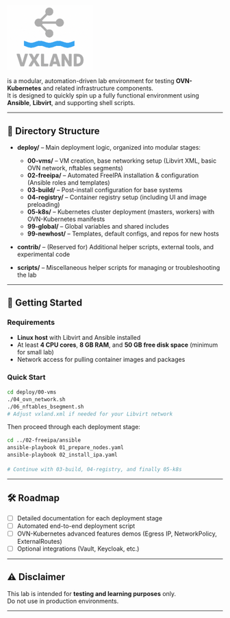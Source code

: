 <p align="left">
  <img src="./images/vxland.png" alt="vxland logo" width="200"/>
</p>


is a modular, automation-driven lab environment for testing **OVN-Kubernetes** and related infrastructure components.  
It is designed to quickly spin up a fully functional environment using **Ansible**, **Libvirt**, and supporting shell scripts.

---

## 📂 Directory Structure

- **deploy/** – Main deployment logic, organized into modular stages:
  - **00-vms/** – VM creation, base networking setup (Libvirt XML, basic OVN network, nftables segments)
  - **02-freeipa/** – Automated FreeIPA installation & configuration (Ansible roles and templates)
  - **03-build/** – Post-install configuration for base systems
  - **04-registry/** – Container registry setup (including UI and image preloading)
  - **05-k8s/** – Kubernetes cluster deployment (masters, workers) with OVN-Kubernetes manifests
  - **99-global/** – Global variables and shared includes
  - **99-newhost/** – Templates, default configs, and repos for new hosts

- **contrib/** – (Reserved for) Additional helper scripts, external tools, and experimental code

- **scripts/** – Miscellaneous helper scripts for managing or troubleshooting the lab

---

## 🚀 Getting Started

### Requirements
- **Linux host** with Libvirt and Ansible installed
- At least **4 CPU cores**, **8 GB RAM**, and **50 GB free disk space** (minimum for small lab)
- Network access for pulling container images and packages

### Quick Start
```bash
cd deploy/00-vms
./04_ovn_network.sh
./06_nftables_bsegment.sh
# Adjust vxland.xml if needed for your Libvirt network
```

Then proceed through each deployment stage:
```bash
cd ../02-freeipa/ansible
ansible-playbook 01_prepare_nodes.yaml
ansible-playbook 02_install_ipa.yaml

# Continue with 03-build, 04-registry, and finally 05-k8s
```

---

## 🛠 Roadmap
- [ ] Detailed documentation for each deployment stage
- [ ] Automated end-to-end deployment script
- [ ] OVN-Kubernetes advanced features demos (Egress IP, NetworkPolicy, ExternalRoutes)
- [ ] Optional integrations (Vault, Keycloak, etc.)

---

## ⚠ Disclaimer
This lab is intended for **testing and learning purposes** only.  
Do not use in production environments.

---
